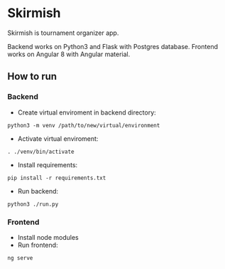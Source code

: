 # Skirmish

Skirmish is tournament organizer app.

Backend works on Python3 and Flask with Postgres database.
Frontend works on Angular 8 with Angular material.

## How to run
### Backend
- Create virtual enviroment in backend directory:
```
python3 -m venv /path/to/new/virtual/environment
```
- Activate virtual enviroment:
```
. ./venv/bin/activate
```
- Install requirements:

```
pip install -r requirements.txt
```
- Run backend:
```
python3 ./run.py
```

### Frontend
- Install node modules
- Run frontend:
```
ng serve
```

